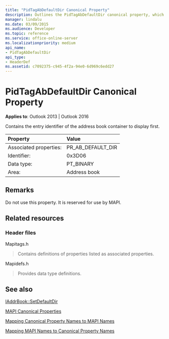 ```yaml
---
title: "PidTagAbDefaultDir Canonical Property"
description: Outlines the PidTagAbDefaultDir canonical property, which contains the entry identifier of the address book container to display first. 
manager: lindalu
ms.date: 03/09/2015
ms.audience: Developer
ms.topic: reference
ms.service: office-online-server
ms.localizationpriority: medium
api_name:
- PidTagAbDefaultDir
api_type:
- HeaderDef
ms.assetid: c7092375-c945-4f2a-94e0-6d969c6edd27
---
```


# PidTagAbDefaultDir Canonical Property

  
  
**Applies to**: Outlook 2013 | Outlook 2016 
  
Contains the entry identifier of the address book container to display first. 
  
|Property |Value |
|:-----|:-----|
|Associated properties:  <br/> |PR_AB_DEFAULT_DIR  <br/> |
|Identifier:  <br/> |0x3D06  <br/> |
|Data type:  <br/> |PT_BINARY  <br/> |
|Area:  <br/> |Address book  <br/> |
   
## Remarks

Do not use this property. It is reserved for use by MAPI.
  
## Related resources

### Header files

Mapitags.h
  
> Contains definitions of properties listed as associated properties.
    
Mapidefs.h
  
> Provides data type definitions.
    
## See also



[IAddrBook::SetDefaultDir](iaddrbook-setdefaultdir.md)


[MAPI Canonical Properties](mapi-canonical-properties.md)
  
[Mapping Canonical Property Names to MAPI Names](mapping-canonical-property-names-to-mapi-names.md)
  
[Mapping MAPI Names to Canonical Property Names](mapping-mapi-names-to-canonical-property-names.md)

